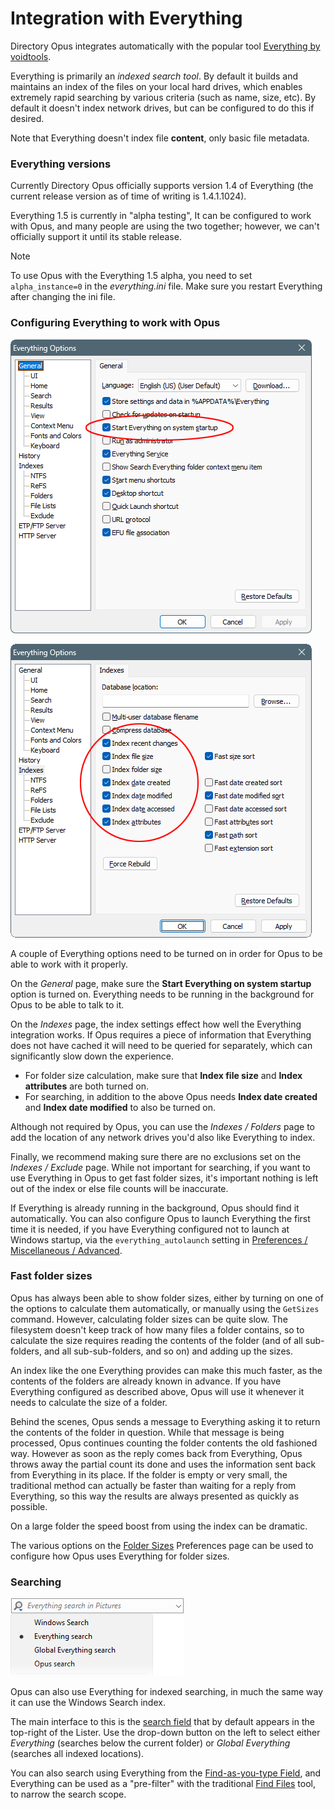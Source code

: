 # Integration with Everything

Directory Opus integrates automatically with the popular tool [Everything by voidtools](https://voidtools.com).

Everything is primarily an *indexed search tool*. By default it builds and maintains an index of the files on your local hard drives, which enables extremely rapid searching by various criteria (such as name, size, etc). By default it doesn't index network drives, but can be configured to do this if desired.

Note that Everything doesn't index file **content**, only basic file metadata.

### Everything versions

Currently Directory Opus officially supports version 1.4 of Everything (the current release version as of time of writing is 1.4.1.1024).

Everything 1.5 is currently in "alpha testing", It can be configured to work with Opus, and many people are using the two together; however, we can't officially support it until its stable release.

> [!NOTE]
> To use Opus with the Everything 1.5 alpha, you need to set `alpha_instance=0` in the *everything.ini* file. Make sure you restart Everything after changing the ini file.

### Configuring Everything to work with Opus

![](/Manual/images/media/13/everything_options.png)

![](/Manual/images/media/13/everything_indexes.png)

A couple of Everything options need to be turned on in order for Opus to be able to work with it properly.

On the *General* page, make sure the **Start Everything on system startup** option is turned on. Everything needs to be running in the background for Opus to be able to talk to it.

On the *Indexes* page, the index settings effect how well the Everything integration works. If Opus requires a piece of information that Everything does not have cached it will need to be queried for separately, which can significantly slow down the experience.

- For folder size calculation, make sure that **Index file size** and **Index attributes** are both turned on.
- For searching, in addition to the above Opus needs **Index date created** and **Index date modified** to also be turned on.

Although not required by Opus, you can use the *Indexes / Folders* page to add the location of any network drives you'd also like Everything to index.

Finally, we recommend making sure there are no exclusions set on the *Indexes / Exclude* page. While not important for searching, if you want to use Everything in Opus to get fast folder sizes, it's important nothing is left out of the index or else file counts will be inaccurate.

If Everything is already running in the background, Opus should find it automatically. You can also configure Opus to launch Everything the first time it is needed, if you have Everything configured not to launch at Windows startup, via the `﻿everything_autolaunch` setting in [Preferences / Miscellaneous / Advanced](/Manual/preferences/preferences_categories/miscellaneous/advanced_options.md).

### Fast folder sizes

Opus has always been able to show folder sizes, either by turning on one of the options to calculate them automatically, or manually using the `GetSizes` command. However, calculating folder sizes can be quite slow. The filesystem doesn't keep track of how many files a folder contains, so to calculate the size requires reading the contents of the folder (and of all sub-folders, and all sub-sub-folders, and so on) and adding up the sizes.

An index like the one Everything provides can make this much faster, as the contents of the folders are already known in advance. If you have Everything configured as described above, Opus will use it whenever it needs to calculate the size of a folder.

Behind the scenes, Opus sends a message to Everything asking it to return the contents of the folder in question. While that message is being processed, Opus continues counting the folder contents the old fashioned way. However as soon as the reply comes back from Everything, Opus throws away the partial count its done and uses the information sent back from Everything in its place. If the folder is empty or very small, the traditional method can actually be faster than waiting for a reply from Everything, so this way the results are always presented as quickly as possible.

On a large folder the speed boost from using the index can be dramatic.

The various options on the [Folder Sizes](/Manual/preferences/preferences_categories/folders/folder_sizes/README.md) Preferences page can be used to configure how Opus uses Everything for folder sizes.

### Searching

![](/Manual/images/media/13/everything_search.png)

Opus can also use Everything for indexed searching, in much the same way it can use the Windows Search index.

The main interface to this is the [search field](/Manual/basic_concepts/searching_and_filtering/windows_search.md) that by default appears in the top-right of the Lister. Use the drop-down button on the left to select either *Everything* (searches below the current folder) or *Global Everything* (searches all indexed locations).

You can also search using Everything from the [Find-as-you-type Field](/Manual/basic_concepts/the_lister/find-as-you-type_field.md), and Everything can be used as a "pre-filter" with the traditional [Find Files](/Manual/basic_concepts/searching_and_filtering/find_files/README.md) tool, to narrow the search scope.
